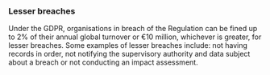 ###  Lesser breaches

Under the GDPR, organisations in breach of the Regulation can be fined up to
2% of their annual global turnover or €10 million, whichever is greater, for
lesser breaches. Some examples of lesser breaches include: not having records
in order, not notifying the supervisory authority and data subject about a
breach or not conducting an impact assessment.
